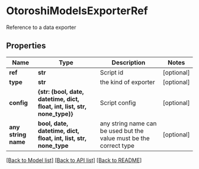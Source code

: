 # OtoroshiModelsExporterRef

Reference to a data exporter

## Properties
Name | Type | Description | Notes
------------ | ------------- | ------------- | -------------
**ref** | **str** | Script id | [optional] 
**type** | **str** | the kind of exporter | [optional] 
**config** | **{str: (bool, date, datetime, dict, float, int, list, str, none_type)}** | Script config | [optional] 
**any string name** | **bool, date, datetime, dict, float, int, list, str, none_type** | any string name can be used but the value must be the correct type | [optional]

[[Back to Model list]](../README.md#documentation-for-models) [[Back to API list]](../README.md#documentation-for-api-endpoints) [[Back to README]](../README.md)


